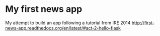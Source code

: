 My first news app
=================

My attempt to build an app following a tutorial from IRE 2014 http://first-news-app.readthedocs.org/en/latest/#act-2-hello-flask
